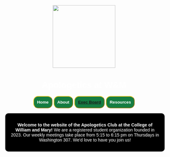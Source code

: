 <head>
    <style>
        body {
            color: white;
            background-image: url(https://files.catbox.moe/iutst1.png);
            text-align: center;
            margin: auto;
            font-family: helvetica;
        }
        button {
            color: #ffffff;
            border-radius: 15px;
            border-color: #ddc01e;
            font-weight: bold;
            background-color: #157d42;
            padding: 10px;
        }
        div.main {
            background-color:black;
            width: 50vw;
            text-align: center;
            margin: auto;
            padding: 15px;
            border-radius: 10px;
        }
    </style>
</head>
<body>
    <br>
    <a href="https://apologeticsatwm.github.io"><img src="https://files.catbox.moe/l84lh3.png" height="200"></a>
    <br>
    <h1>Apologetics at W&M</h1>
    <button>Home</button> 
    <button>About</button> 
    <button><a href="https://apologeticsatwm.github.io/exec">Exec Board</a></button>
    <button>Resources</button>    
    <br>
    <br>
    <div class="main">
        <p><strong>Welcome to the website of the Apologetics Club at the College of William and Mary! </strong>We are a registered student organization founded in 2023. Our weekly meetings take place from 5:15 to 6:15 pm on Thursdays in Washington 307. We'd love to have you join us!</p>
    </div>
</body>
